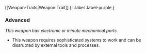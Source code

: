 
[[Weapon-Traits|Weapon Trait]]
{: .label .label-purple }

### Advanced
*This weapon has electronic or minute mechanical parts.*
* This weapon requires sophisticated systems to work and can be dissrupted by external tools and processes.